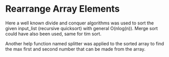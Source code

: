 # Rearrange Array Elements

Here a well known divide and conquer algorithms was used to sort the given input_list (recursive quicksort) with general O(nlog(n)). Merge sort could have also been used, same for tim sort.

Another help function named splitter was applied to the sorted array to find the max first and second number that can be made from the array.
